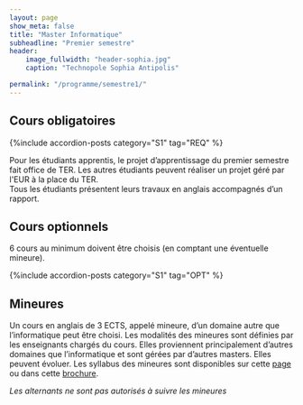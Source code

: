 ```yaml
---
layout: page
show_meta: false
title: "Master Informatique"
subheadline: "Premier semestre"
header:
    image_fullwidth: "header-sophia.jpg"
    caption: "Technopole Sophia Antipolis"

permalink: "/programme/semestre1/"
---
```



<!-- Listing posts by tag template from http://github.com/cagrimmett/jekyll-tools -->


## Cours obligatoires ##

{%include accordion-posts category="S1" tag="REQ" %}

Pour les étudiants apprentis, le projet d’apprentissage du premier semestre fait office de TER.
Les autres étudiants peuvent réaliser un projet géré par l'EUR à la place du TER.  
Tous les étudiants présentent leurs travaux en anglais accompagnés d’un rapport.

## Cours optionnels ##

6 cours au minimum doivent être choisis (en comptant une éventuelle mineure).

{%include accordion-posts category="S1" tag="OPT" %}

## Mineures ##
  
Un cours en anglais de 3 ECTS, appelé mineure, d’un domaine autre que l’informatique peut être choisi.
Les modalités des mineures sont définies par les enseignants chargés du cours.
Elles proviennent principalement d’autres domaines que l’informatique et sont gérées par d’autres masters. Elles peuvent évoluer.
Les syllabus des mineures sont disponibles sur cette [page](http://univ-cotedazur.fr/en/eur/ds4h/graduate-school/masters-programs/minor/minors "page des masters DS4H") ou dans cette [brochure](http://univ-cotedazur.fr/en/eur/ds4h/contents/files/minors-brochure "Brochure des mineures DS4H").

*Les alternants ne sont pas autorisés à suivre les mineures*


